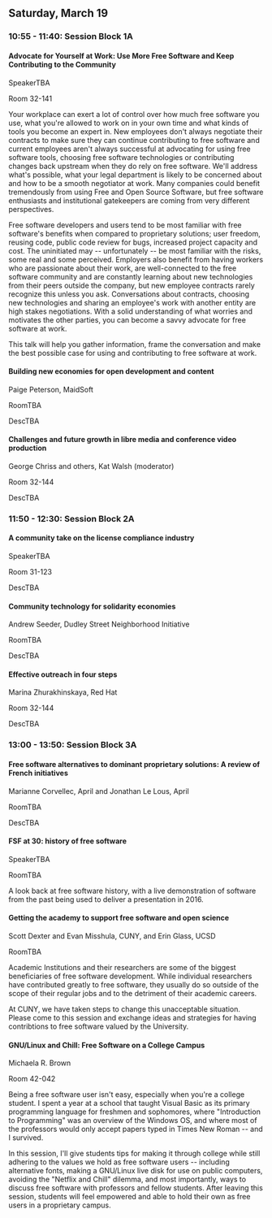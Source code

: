 ## Saturday, March 19

### 10:55 - 11:40: Session Block 1A

#### Advocate for Yourself at Work: Use More Free Software and Keep Contributing to the Community

SpeakerTBA

Room 32-141

Your workplace can exert a lot of control over how much free software you use, what you're allowed to work on in your own time and what kinds of tools you become an expert in. New employees don't always negotiate their contracts to make sure they can continue contributing to free software and current employees aren't always successful at advocating for using free software tools, choosing free software technologies or contributing changes back upstream when they do rely on free software. We'll address what's possible, what your legal department is likely to be concerned about and how to be a smooth negotiator at work. Many companies could benefit tremendously from using Free and Open Source Software, but free software enthusiasts and institutional gatekeepers are coming from very different perspectives.

Free software developers and users tend to be most familiar with free software's benefits when compared to proprietary solutions; user freedom, reusing code, public code review for bugs, increased project capacity and cost. The uninitiated may -- unfortunately -- be most familiar with the risks, some real and some perceived. Employers also benefit from having workers who are passionate about their work, are well-connected to the free software community and are constantly learning about new technologies from their peers outside the company, but new employee contracts rarely recognize this unless you ask. Conversations about contracts, choosing new technologies and sharing an employee's work with another entity are high stakes negotiations. With a solid understanding of what worries and motivates the other parties, you can become a savvy advocate for free software at work.

This talk will help you gather information, frame the conversation and make the best possible case for using and contributing to free software at work.

#### Building new economies for open development and content

Paige Peterson, MaidSoft

RoomTBA

DescTBA

#### Challenges and future growth in libre media and conference video production

George Chriss and others, Kat Walsh (moderator)

Room 32-144

DescTBA

### 11:50 - 12:30: Session Block 2A

#### A community take on the license compliance industry

SpeakerTBA

Room 31-123

DescTBA

#### Community technology for solidarity economies

Andrew Seeder, Dudley Street Neighborhood Initiative

RoomTBA

DescTBA

#### Effective outreach in four steps

Marina Zhurakhinskaya, Red Hat

Room 32-144

DescTBA

### 13:00 - 13:50: Session Block 3A

#### Free software alternatives to dominant proprietary solutions: A review of French initiatives

Marianne Corvellec, April and Jonathan Le Lous, April

RoomTBA

DescTBA

#### FSF at 30: history of free software

SpeakerTBA

RoomTBA

A look back at free software history, with a live demonstration of software from the past being used to deliver a presentation in 2016.

#### Getting the academy to support free software and open science

Scott Dexter and Evan Misshula, CUNY, and Erin Glass, UCSD

RoomTBA

Academic Institutions and their researchers are some of the biggest beneficiaries of free software development. While individual researchers have contributed greatly to free software, they usually do so outside of the scope of their regular jobs and to the detriment of their academic careers.

At CUNY, we have taken steps to change this unacceptable situation. Please come to this session and exchange ideas and strategies for having contribtions to free software valued by the University.

#### GNU/Linux and Chill: Free Software on a College Campus

Michaela R. Brown

Room 42-042

Being a free software user isn't easy, especially when you're a college student. I spent a year at a school that taught Visual Basic as its primary programming language for freshmen and sophomores, where "Introduction to Programming" was an overview of the Windows OS, and where most of the professors would only accept papers typed in Times New Roman -- and I survived.

In this session, I'll give students tips for making it through college while still adhering to the values we hold as free software users -- including alternative fonts, making a GNU/Linux live disk for use on public computers, avoiding the "Netflix and Chill" dilemma, and most importantly, ways to discuss free software with professors and fellow students. After leaving this session, students will feel empowered and able to hold their own as free users in a proprietary campus.
